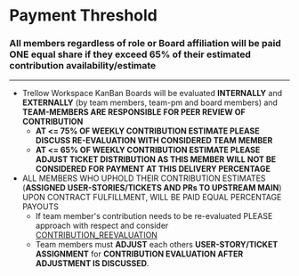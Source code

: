 # Payment Threshold
### All members regardless of role or Board affiliation will be paid ONE equal share if they exceed 65% of their estimated contribution availability/estimate

---

- Trellow Workspace KanBan Boards will be evaluated **INTERNALLY** and **EXTERNALLY** (by team members, team-pm and board members) and **TEAM-MEMBERS ARE RESPONSIBLE FOR PEER REVIEW OF CONTRIBUTION**
  - **AT <= 75% OF WEEKLY CONTRIBUTION ESTIMATE PLEASE DISCUSS RE-EVALUATION WITH CONSIDERED TEAM MEMBER**
  - **AT <= 65% OF WEEKLY CONTRIBUTION ESTIMATE PLEASE ADJUST TICKET DISTRIBUTION AS THIS MEMBER WILL NOT BE CONSIDERED FOR PAYMENT AT THIS DELIVERY PERCENTAGE**
- ALL MEMBERS WHO UPHOLD THEIR CONTRIBUTION ESTIMATES (**ASSIGNED USER-STORIES/TICKETS AND PRs TO UPSTREAM MAIN**) UPON CONTRACT FULFILLMENT, WILL BE PAID EQUAL PERCENTAGE PAYOUTS
  - If team member's contribution needs to be re-evaluated PLEASE approach with respect and consider [CONTRIBUTION_REEVALUATION](./CONTRIBUTION_REEVALUATION)
  - Team members must **ADJUST** each others **USER-STORY/TICKET ASSIGNMENT** for **CONTRIBUTION EVALUATION AFTER ADJUSTMENT IS DISCUSSED**.
